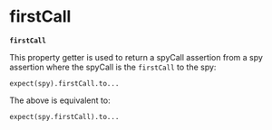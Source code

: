 # firstCall

**`firstCall`**

This property getter is used to return a spyCall assertion from a spy assertion
where the spyCall is the `firstCall` to the spy:

    expect(spy).firstCall.to...

The above is equivalent to:

    expect(spy.firstCall).to...
